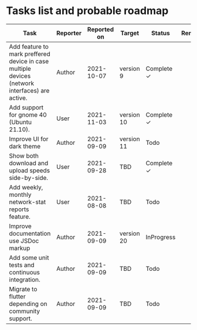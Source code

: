 # Tasks list and probable roadmap

| Task | Reporter |  Reported on | Target | Status | Remarks |
| --- | --- | --- | --- | --- | --- |
|Add feature to mark preffered device in case multiple<br /> devices (network interfaces) are active. | Author | 2021-10-07 | version 9 | Complete ✓ |
|Add support for gnome 40 (Ubuntu 21.10). | User | 2021-11-03 | version 10 | Complete ✓ |
|Improve UI for dark theme| Author | 2021-09-09 | version 11 | Todo |
|Show both download and upload speeds side-by-side.| User | 2021-09-28 | TBD | Complete ✓ |
|Add weekly, monthly network-stat reports feature.| User | 2021-08-08 | TBD | Todo |
|Improve documentation use JSDoc markup | Author | 2021-09-09 | version 20 | InProgress |
|Add some unit tests and continuous integration.| Author | 2021-09-09 | TBD | Todo |
|Migrate to flutter depending on community support.| Author | 2021-09-09 | TBD | Todo |
